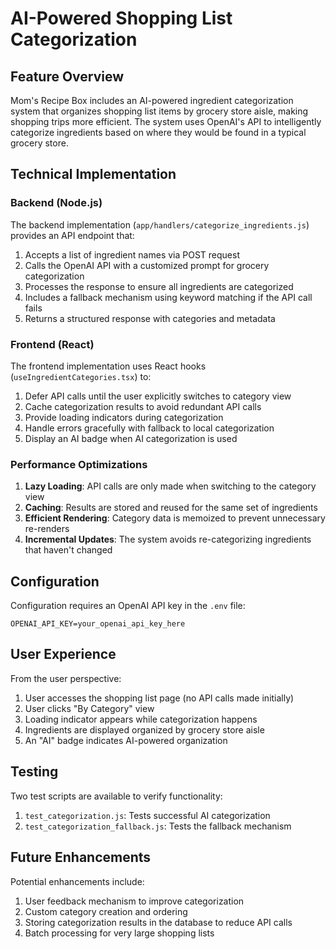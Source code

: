 # AI-Powered Shopping List Categorization

## Feature Overview

Mom's Recipe Box includes an AI-powered ingredient categorization system that organizes shopping list items by grocery store aisle, making shopping trips more efficient. The system uses OpenAI's API to intelligently categorize ingredients based on where they would be found in a typical grocery store.

## Technical Implementation

### Backend (Node.js)

The backend implementation (`app/handlers/categorize_ingredients.js`) provides an API endpoint that:

1. Accepts a list of ingredient names via POST request
2. Calls the OpenAI API with a customized prompt for grocery categorization
3. Processes the response to ensure all ingredients are categorized
4. Includes a fallback mechanism using keyword matching if the API call fails
5. Returns a structured response with categories and metadata

### Frontend (React)

The frontend implementation uses React hooks (`useIngredientCategories.tsx`) to:

1. Defer API calls until the user explicitly switches to category view
2. Cache categorization results to avoid redundant API calls
3. Provide loading indicators during categorization
4. Handle errors gracefully with fallback to local categorization
5. Display an AI badge when AI categorization is used

### Performance Optimizations

1. **Lazy Loading**: API calls are only made when switching to the category view
2. **Caching**: Results are stored and reused for the same set of ingredients
3. **Efficient Rendering**: Category data is memoized to prevent unnecessary re-renders
4. **Incremental Updates**: The system avoids re-categorizing ingredients that haven't changed

## Configuration

Configuration requires an OpenAI API key in the `.env` file:

```env
OPENAI_API_KEY=your_openai_api_key_here
```

## User Experience

From the user perspective:

1. User accesses the shopping list page (no API calls made initially)
2. User clicks "By Category" view
3. Loading indicator appears while categorization happens
4. Ingredients are displayed organized by grocery store aisle
5. An "AI" badge indicates AI-powered organization

## Testing

Two test scripts are available to verify functionality:

1. `test_categorization.js`: Tests successful AI categorization
2. `test_categorization_fallback.js`: Tests the fallback mechanism

## Future Enhancements

Potential enhancements include:

1. User feedback mechanism to improve categorization
2. Custom category creation and ordering
3. Storing categorization results in the database to reduce API calls
4. Batch processing for very large shopping lists
